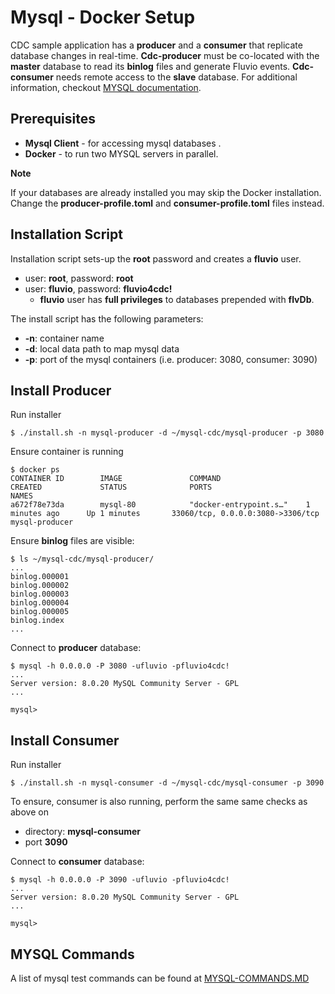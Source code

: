 # Mysql - Docker Setup

CDC sample application has a **producer** and a **consumer** that replicate database changes in real-time. **Cdc-producer** must be co-located with the **master** database to read its **binlog** files and generate Fluvio events. **Cdc-consumer** needs remote access to the **slave** database. For additional information, checkout [MYSQL documentation](https://dev.mysql.com/doc/refman/8.0/en/replication-howto-masterbaseconfig.html).

## Prerequisites

* **Mysql Client** - for accessing mysql databases .
* **Docker** - to run two MYSQL servers in parallel.

**Note** 

If your databases are already installed you may skip the Docker installation. Change the **producer-profile.toml** and **consumer-profile.toml** files instead.


## Installation Script

Installation script sets-up the **root** password and creates a **fluvio** user.

* user: **root**, password: **root**
* user: **fluvio**, password: **fluvio4cdc!**
  * **fluvio** user has **full privileges** to databases prepended with **flvDb**.

The install script has the following parameters:
 * **-n**: container name
 * **-d**: local data path to map mysql data
 * **-p**: port of the mysql containers (i.e. producer: 3080, consumer: 3090)


## Install Producer

Run installer

```
$ ./install.sh -n mysql-producer -d ~/mysql-cdc/mysql-producer -p 3080
```

Ensure container is running

```
$ docker ps
CONTAINER ID        IMAGE               COMMAND                  CREATED             STATUS              PORTS                               NAMES
a672f78e73da        mysql-80            "docker-entrypoint.s…"    1 minutes ago      Up 1 minutes       33060/tcp, 0.0.0.0:3080->3306/tcp   mysql-producer
```

Ensure **binlog** files are visible:

```
$ ls ~/mysql-cdc/mysql-producer/
... 
binlog.000001
binlog.000002
binlog.000003		
binlog.000004
binlog.000005
binlog.index
...
```

Connect to **producer** database:

```
$ mysql -h 0.0.0.0 -P 3080 -ufluvio -pfluvio4cdc!
...
Server version: 8.0.20 MySQL Community Server - GPL
...

mysql> 
```


## Install Consumer

Run installer

```
$ ./install.sh -n mysql-consumer -d ~/mysql-cdc/mysql-consumer -p 3090
```

To ensure, consumer is also running, perform the same same checks as above on 
* directory: **mysql-consumer**
* port **3090**


Connect to **consumer** database:

```
$ mysql -h 0.0.0.0 -P 3090 -ufluvio -pfluvio4cdc!
...
Server version: 8.0.20 MySQL Community Server - GPL
...

mysql> 
```

## MYSQL Commands

A list of mysql test commands can be found at [MYSQL-COMMANDS.MD](../MYSQL-COMMANDS.MD)
